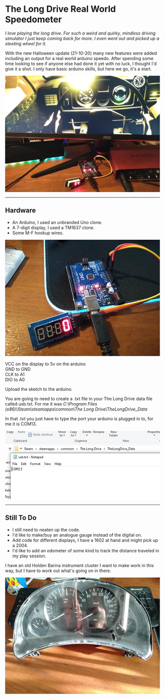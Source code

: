# The Long Drive Real World Speedometer

*I love playing the long drive. For such a weird and quirky, mindless driving simulator I just keep coming back for more. I even went out and picked up a steeting wheel for it.*

With the new Halloween update (21-10-20) many new features were added including an output for a real world arduino speedo. After spending some time looking to see if anyone else had done it yet with no luck, I thought I'd give it a shot. I only have basic arduino skills, but here we go, it's a start.

![alt text](https://github.com/BennyBones/TLDspeedo/blob/main/realworldspeedo1.jpg "Real world speedo in action")

---

## Hardware 

* An Arduino, I used an unbranded Uno clone.
* A 7-digit display, I used a TM1637 clone.
* Some M-F hookup wires.


![alt text](https://github.com/BennyBones/TLDspeedo/blob/main/ardunio1.jpg "Arduino")

VCC on the display to 5v on the arduino  
GND to GND  
CLK to A1  
DIO to A0 

Upload the sketch to the arduino.

You are going to need to create a .txt file in your The Long Drive data file called usb.txt. For me it was *C:\Program Files (x86)\Steam\steamapps\common\The Long Drive\TheLongDrive_Data*

In that .txt you just have to type the port your arduino is plugged in to, for me it is COM13.

![alt text](https://github.com/BennyBones/TLDspeedo/blob/main/fileLocation.jpg "File locations")

---

## Still To Do

* I still need to neaten up the code.
* I'd like to make/buy an analogue gauge instead of the digital on.
* Add code for different displays, I have a 1602 at hand and might pick up a 2004.
* I'd like to add an odometer of some kind to track the distance traveled in my play session.

I have an old Holden Barina instrument cluster I want to make work in this way, but I have to work out what's going on in there.

![alt text](https://github.com/BennyBones/TLDspeedo/blob/main/HoldenSpeedo.jpg "Holden XC combo instrument cluster")
